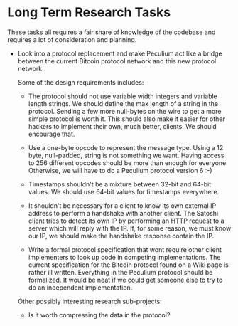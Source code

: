 Long Term Research Tasks
========================

These tasks all requires a fair share of knowledge of the codebase and requires
a lot of consideration and planning.

- Look into a protocol replacement and make Peculium act like a bridge between
  the current Bitcoin protocol network and this new protocol network.

  Some of the design requirements includes:

  - The protocol should not use variable width integers and variable length
    strings. We should define the max length of a string in the protocol.
    Sending a few more null-bytes on the wire to get a more simple protocol is
    worth it. This should also make it easier for other hackers to implement
    their own, much better, clients. We should encourage that.

  - Use a one-byte opcode to represent the message type. Using a 12 byte,
    null-padded, string is not something we want. Having access to 256
    different opcodes should be more than enough for everyone. Otherwise, we
    will have to do a Peculium protocol version 6 :-)

  - Timestamps shouldn't be a mixture between 32-bit and 64-bit values. We
    should use 64-bit values for timestamps everywhere.

  - It shouldn't be necessary for a client to know its own external IP address
    to perform a handshake with another client. The Satoshi client tries to
    detect its own IP by performing an HTTP request to a server which will reply
    with the IP. If, for some reason, we must know our IP, we should make the
    handshake response contain the IP.

  - Write a formal protocol specification that wont require other client
    implementers to look up code in competing implementations. The current
    specification for the Bitcoin protocol found on a Wiki page is rather ill
    written. Everything in the Peculium protocol should be formalized. It would
    be neat if we could get someone else to try to do an independent
    implementation.

  Other possibly interesting research sub-projects:

  - Is it worth compressing the data in the protocol?
